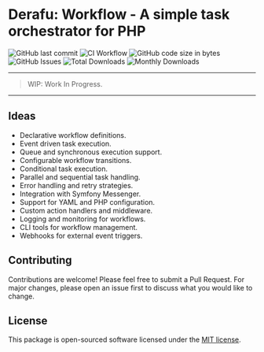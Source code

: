 # Derafu: Workflow - A simple task orchestrator for PHP

![GitHub last commit](https://img.shields.io/github/last-commit/derafu/workflow/main)
![CI Workflow](https://github.com/derafu/workflow/actions/workflows/ci.yml/badge.svg?branch=main&event=push)
![GitHub code size in bytes](https://img.shields.io/github/languages/code-size/derafu/workflow)
![GitHub Issues](https://img.shields.io/github/issues-raw/derafu/workflow)
![Total Downloads](https://poser.pugx.org/derafu/workflow/downloads)
![Monthly Downloads](https://poser.pugx.org/derafu/workflow/d/monthly)

---
> WIP: Work In Progress.
---

## Ideas

- Declarative workflow definitions.
- Event driven task execution.
- Queue and synchronous execution support.
- Configurable workflow transitions.
- Conditional task execution.
- Parallel and sequential task handling.
- Error handling and retry strategies.
- Integration with Symfony Messenger.
- Support for YAML and PHP configuration.
- Custom action handlers and middleware.
- Logging and monitoring for workflows.
- CLI tools for workflow management.
- Webhooks for external event triggers.

## Contributing

Contributions are welcome! Please feel free to submit a Pull Request. For major changes, please open an issue first to discuss what you would like to change.

## License

This package is open-sourced software licensed under the [MIT license](https://opensource.org/licenses/MIT).
